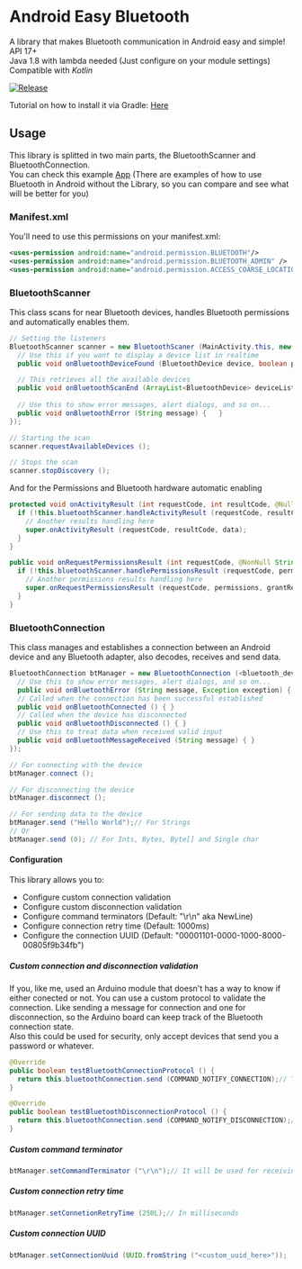 # Android Easy Bluetooth
A library that makes Bluetooth communication in Android easy and simple!  
API 17+  
Java 1.8 with lambda needed (Just configure on your module settings)  
Compatible with *Kotlin*

[![Release](https://jitpack.io/v/LeandroSQ/android-easy-bluetooth.svg)](https://jitpack.io/#LeandroSQ/android-easy-bluetooth)

Tutorial on how to install it via Gradle:
[Here](https://jitpack.io/#LeandroSQ/android-easy-bluetooth)

## Usage
This library is splitted in two main parts, the BluetoothScanner and BluetoothConnection.  
You can check this example [App](https://github.com/LeandroSQ/android-easy-bluetooth/tree/master/app/src/main) (There are examples of how to use Bluetooth in Android without the Library, so you can compare and see what will be better for you)

### Manifest.xml
You'll need to use this permissions on your manifest.xml:
```xml
<uses-permission android:name="android.permission.BLUETOOTH"/>
<uses-permission android:name="android.permission.BLUETOOTH_ADMIN" />
<uses-permission android:name="android.permission.ACCESS_COARSE_LOCATION" />
```

### BluetoothScanner
This class scans for near Bluetooth devices, handles Bluetooth permissions and automatically enables them.
```java
// Setting the listeners
BluetoothScanner scanner = new BluetoothScaner (MainActivity.this, new BluetoothScanner.BluetoothScanListener () { 
  // Use this if you want to display a device list in realtime
  public void onBluetoothDeviceFound (BluetoothDevice device, boolean paired) {	}

  // This retrieves all the available devices
  public void onBluetoothScanEnd (ArrayList<BluetoothDevice> deviceList) {	}
  
  // Use this to show error messages, alert dialogs, and so on...
  public void onBluetoothError (String message) {	}
});

// Starting the scan
scanner.requestAvailableDevices ();

// Stops the scan
scanner.stopDiscovery ();
```

And for the Permissions and Bluetooth hardware automatic enabling
```java
protected void onActivityResult (int requestCode, int resultCode, @Nullable Intent data) {
  if (!this.bluetoothScanner.handleActivityResult (requestCode, resultCode, data)) {
    // Another results handling here
    super.onActivityResult (requestCode, resultCode, data);
  }
}

public void onRequestPermissionsResult (int requestCode, @NonNull String[] permissions, @NonNull int[] grantResults) {
  if (!this.bluetoothScanner.handlePermissionsResult (requestCode, permissions, grantResults)) {
    // Another permissions results handling here
    super.onRequestPermissionsResult (requestCode, permissions, grantResults);
  }
}
```
### BluetoothConnection
This class manages and establishes a connection between an Android device and any Bluetooth adapter, also decodes, receives and send data.
```java
BluetoothConnection btManager = new BluetoothConnection (<bluetooth_device_here>, MainActivity.this, new BluetoothConnection.BluetoothConnectionListener () {
  // Use this to show error messages, alert dialogs, and so on...
  public void onBluetoothError (String message, Exception exception) { }
  // Called when the connection has been successful established
  public void onBluetoothConnected () { }
  // Called when the device has disconnected
  public void onBluetoothDisconnected () { }
  // Use this to treat data when received valid input
  public void onBluetoothMessageReceived (String message) { }
});

// For connecting with the device
btManager.connect ();

// For disconnecting the device
btManager.disconnect ();

// For sending data to the device
btManager.send ("Hello World");// For Strings
// Or
btManager.send (0); // For Ints, Bytes, Byte[] and Single char
```

#### Configuration
This library allows you to:
- Configure custom connection validation
- Configure custom disconnection validation
- Configure command terminators (Default: "\r\n" aka NewLine)
- Configure connection retry time (Default: 1000ms)
- Configure the connection UUID (Default: "00001101-0000-1000-8000-00805f9b34fb")

##### Custom connection and disconnection validation
If you, like me, used an Arduino module that doesn't has a way to know if either conected or not. You can use a custom protocol to validate the connection. Like sending a message for connection and one for disconnection, so the Arduino board can keep track of the Bluetooth connection state.  
Also this could be used for security, only accept devices that send you a password or whatever.
```java
@Override
public boolean testBluetoothConnectionProtocol () {
  return this.bluetoothConnection.send (COMMAND_NOTIFY_CONNECTION);// Test if the message has been delivered successfully
}

@Override
public boolean testBluetoothDisconnectionProtocol () {
  return this.bluetoothConnection.send (COMMAND_NOTIFY_DISCONNECTION);// Test if the message has been delivered successfully
}
```

##### Custom command terminator
```java
btManager.setCommandTerminator ("\r\n");// It will be used for receiving and send data, be aware of that!
```

##### Custom connection retry time
```java
btManager.setConnetionRetryTime (250L);// In milliseconds
```

##### Custom connection UUID
```java
btManager.setConnectionUuid (UUID.fromString ("<custom_uuid_here>"));
```
